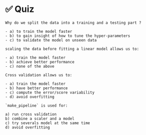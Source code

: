 # ✅ Quiz

```{admonition} Question
Why do we split the data into a training and a testing part ?

- a) to train the model faster
- b) to gain insight of how to tune the hyper-parameters
- c) to validate the model on unseen data
```

```{admonition} Question
scaling the data before fitting a linear model allows us to:

- a) train the model faster
- b) achieve better performance
- c) none of the above
```

```{admonition} Question
Cross validation allows us to:

- a) train the model faster
- b) have better performance
- c) compute the error/score variability
- d) avoid overfitting
```

```{admonition} Question
`make_pipeline` is used for:

a) run cross validation
b) combine a scaler and a model
c) try severals model at the same time
d) avoid overfitting
```
